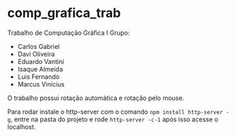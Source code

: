 # comp_grafica_trab
Trabalho de Computação Gráfica I
Grupo:
* Carlos Gabriel
* Davi Oliveira
* Eduardo Vantini
* Isaque Almeida
* Luis Fernando
* Marcus Vinícius

O trabalho possui rotação automática e rotação pelo mouse.

Para rodar instale o http-server com o comando `npm install http-server -g`, entre na pasta do projeto e rode `http-server -c-1` após isso acesse o localhost.
